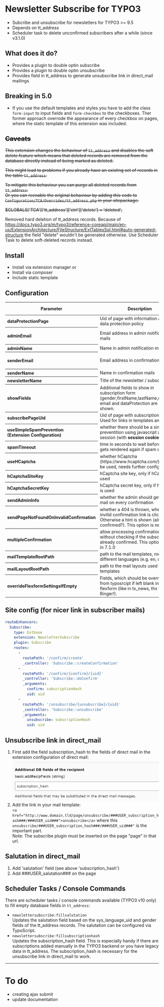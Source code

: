 # Newsletter Subscribe for TYPO3

* Subcribe and unsubscribe for newsletters for TYPO3 >= 9.5
* Depends on tt_address
* Scheduler task to delete unconfirmed subscribers after a while (since v3.1.0)

## What does it do?

* Provides a plugin to double optin subscribe
* Provides a plugin to double optin unsubscribe
* Provides field in tt_address to generate unsubscribe link in direct_mail mailings

## Breaking in 5.0

* If you use the default templates and styles you have to add the class `form-input` to input fields and `form-checkbox` to the checkboxes. Ther former approach overrode the appearance of every checkbox on pages, where the static template of this extension was included.

## ~~Caveats~~

~~This extension changes the behaviour of `tt_address` and disables the soft delete feature which means that deleted records are removed from the database directly instead of being marked as deleted.~~

~~This might lead to problems if you already have an existing set of records in the table `tt_address`.~~

~~To mitigate this behaviour you can purge all deleted records from `tt_address`.~~  
~~Or you can reenable the original behaviour by adding this code to `Configuration/TCA/Overrides/tt_address.php` in your sitepackage:~~


~~$GLOBALS['TCA']['tt_address']['ctrl']['delete'] = 'deleted';~~

Removed hard deletion of tt_address records. Because of https://docs.typo3.org/m/typo3/reference-coreapi/main/en-us/ExtensionArchitecture/FileStructure/ExtTablesSql.html#auto-generated-structure
the field "delete" wouldn't be generated otherwise. Use Scheduler Task to delete soft-deleted records instead.



## Install
* Install via extension manager or
* Install via composer
* Include static template

## Configuration
<table>
<thead>
<tr>
<th>Parameter</th>
<th>Description</th>
<th>Type, Validation</th>
<th>Default</th>
</tr>
</thead>
  <tr>
    <th align="left">dataProtectionPage</th>
    <td align="left">Uid of page with information about the data protection policy</td>
    <td>integer</td>
    <td>1</td>
  </tr>
  <tr>
    <th align="left">adminEmail</th>
    <td align="left">Email address in admin notification mails</td>
    <td>string, email, mandatory</td>
    <td>admin.name@domain.tld</td>
  </tr>
  <tr>
    <th align="left">adminName</th>
    <td align="left">Name in admin notification mails</td>
    <td>string</td>
    <td>Your admin name</td>
  </tr>
  <tr>
    <th align="left">senderEmail</th>
    <td align="left">Email address in confirmation mails</td>
    <td>string, email, mandatory</td>
    <td>noreply@domain.tld</td>
  </tr>
  <tr>
    <th align="left">senderName</th>
    <td align="left">Name in confirmation mails</td>
    <td>string</td>
    <td>Your sender name</td>
  </tr>
  <tr>
    <th align="left">newsletterName</th>
    <td align="left">Title of the newsletter / subscription list</td>
    <td>string</td>
    <td>Newsletter</td>
  </tr>
  <tr>
    <th align="left">showFields</th>
    <td align="left">Additional fields to show in subscription form (gender,firstName,lastName,company).<br>email and dataProtection are always shown.</td>
    <td>string</td>
    <td>null</td>
  </tr>
  <tr>
    <th align="left">subscribePageUid</th>
    <td align="left">Uid of page with subscription form. Used for links in templates and mails.</td>
    <td>string</td>
    <td>null</td>
  </tr>
  <tr>
    <th align="left">useSimpleSpamPrevention<br>(Extension Configuration)</th>
    <td align="left">whether there should be a simple spam preventition using javascript and session (with <strong>session cookie</strong>)</td>
    <td>bool</td>
    <td>1</td>
  </tr>
  <tr>
    <th align="left">spamTimeout</th>
    <td align="left">time in seconds to wait before form gets rendered again if spam check fails</td>
    <td>int</td>
    <td>5</td>
  </tr>
  <tr>
    <th align="left">useHCaptcha</th>
    <td align="left">whether hCaptcha (https://www.hcaptcha.com/) should be used, needs further configuration</td>
    <td>bool</td>
    <td>0</td>
  </tr>
  <tr>
    <th align="left">hCaptchaSiteKey</th>
    <td align="left">hCaptcha site key, only if hCaptcha is used</td>
    <td>string</td>
    <td>10000000-ffff-ffff-ffff-000000000001</td>
  </tr>
  <tr>
    <th align="left">hCaptchaSecretKey</th>
    <td align="left">hCaptcha secret key, only if hCaptcha is used</td>
    <td>string</td>
    <td>0x0000000000000000000000000000000000000000</td>
  </tr>
  <tr>
    <th align="left">sendAdminInfo</th>
    <td align="left">whether the admin should get an info mail on every confirmation</td>
    <td>bool</td>
    <td>0</td>
  </tr>
  <tr>
    <th align="left">sendPageNotFoundOnInvalidConfirmation</th>
    <td align="left">whether a 404 is thrown, when an invilid confirmation link is clicked. Otherwise a hint is shown (already confirmed?). This option is new in 6.1</td>
    <td>bool</td>
    <td>1</td>
  </tr>
  <tr>
    <th align="left">multipleConfirmation</th>
    <td align="left">allow processing confirmation links without checking if the subscription is already confirmed. This option is new in 7.1.0</td>
    <td>bool</td>
    <td>1</td>
  </tr>
  <tr>
    <th align="left">mailTemplateRootPath</th>
    <td align="left">path to the mail templates, root for different languages (e.g. en, de, dk)</td>
    <td>string</td>
    <td>EXT:newsletter_subscribe/Resources/Private/Templates/Mail/</td>
  </tr>
  <tr>
    <th align="left">mailLayoutRootPath</th>
    <td align="left">path to the mail layouts used from the templates</td>
    <td>string</td>
    <td>EXT:core/Resources/Private/Layouts/</td>
  </tr>
  <tr>
    <th align="left">overrideFlexformSettingsIfEmpty</th>
    <td align="left">Fields, which should be overridden from typosrcipt if left blank in the flexform (like in tx_news, thx to Georg Ringer!).</td>
    <td>string</td>
    <td>adminEmail, adminName, subscribePageUid, mailTemplateRootPath, dataProtectionPage, adminName, showFields, newsletterName</td>
  </tr>
</table>

## Site config (for nicer link in subscriber mails)

```yaml
routeEnhancers:
  Subscribe:
    type: Extbase
    extension: NewsletterSubscribe
    plugin: Subscribe
    routes:
      -
        routePath: '/confirm/create'
        _controller: 'Subscribe::createConfirmation'
      -
        routePath: '/confirm/{confirm}/{uid}'
        _controller: 'Subscribe::doConfirm'
        _arguments:
          confirm: subscriptionHash
          uid: uid
      -
        routePath: '/unsubscribe/{unsubscribe}/{uid}'
        _controller: 'Subscribe::unsubscribe'
        _arguments:
          unsubscribe: subscriptionHash
          uid: uid
```
## Unsubscribe link in direct_mail
1. First add the field subscription_hash to the fields of direct mail in the extension configuration of direct mail:
   ![direct mail configuration](https://github.com/Gregor-Agnes/newsletter_subscribe/blob/master/Resources/Public/images/ExtManDirectMail1.png)
2. Add the link in your mail template:\
   `<a href="http://www.domain.tld/page/unsubscribe/###USER_subscription_hash###/###USER_uid###">unsubscribe</a>`
   where this `unsubscribe/###USER_subscription_hash###/###USER_uid###"` is the important part.<br>Note: The subscribe plugin must be inserted on the page "page" in that url.

## Salutation in direct_mail
1. Add 'salutation' field (see above 'subscription_hash')
2. Add ###USER_salutation### on the page

## Scheduler Tasks / Console Commands

There are scheduler tasks / console commands available (TYPO3 v10 only) to fill empty database fields in `tt_address`:

- `newslettersubscribe:fillsalutation`  
  Updates the salutation field based on the sys_language_uid and gender fields of the tt_address records. The salutation can be configured via TypoScript.
- `newslettersubscribe:fillsubscriptionhash`  
  Updates the subscription_hash field. This is especially handy if there are subscriptions added manually in the TYPO3 backend or you have legacy data in tt_address. The subscription_hash is necessary for the unsubscribe link in direct_mail to work.

***

# To do
- creating ajax submit
- update documentation